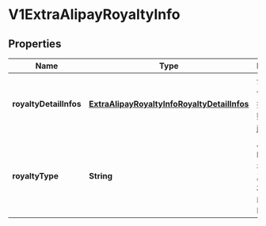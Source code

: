 
# V1ExtraAlipayRoyaltyInfo

## Properties
Name | Type | Description | Notes
------------ | ------------- | ------------- | -------------
**royaltyDetailInfos** | [**ExtraAlipayRoyaltyInfoRoyaltyDetailInfos**](ExtraAlipayRoyaltyInfoRoyaltyDetailInfos.md) | 分账明细的信息，可以描述多条分账指令，json数组。 |  [optional]
**royaltyType** | **String** | 周期类型period_type是周期扣款产品必填，枚举值为DAY和MONTH | 



